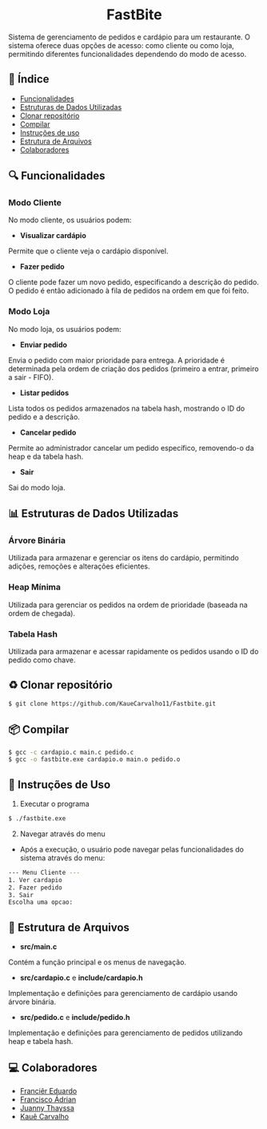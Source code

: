 <h1 align="center">FastBite</h1>    
Sistema de gerenciamento de pedidos e cardápio para um restaurante. O sistema oferece duas opções de acesso: como cliente ou como loja, permitindo diferentes funcionalidades dependendo do modo de acesso.

##  📖 Índice  
- [Funcionalidades](#🔍-funcionalidades)    
- [Estruturas de Dados Utilizadas](#📊-estruturas-de-dados-utilizadas)   
- [Clonar repositório](#♻-clonar-repositório)  
- [Compilar](#📦-compilar)  
- [Instruções de uso](#📝-instruções-de-uso)  
- [Estrutura de Arquivos](#📁-estrutura-de-arquivos) 
- [Colaboradores](#💻-colaboradores) 

## 🔍 Funcionalidades

### Modo Cliente
No modo cliente, os usuários podem:

* **Visualizar cardápio**

Permite que o cliente veja o cardápio disponível.

* **Fazer pedido**

O cliente pode fazer um novo pedido, especificando a descrição do pedido. O pedido é então adicionado à fila de pedidos na ordem em que foi feito.

### Modo Loja
No modo loja, os usuários podem:

* **Enviar pedido**

Envia o pedido com maior prioridade para entrega. A prioridade é determinada pela ordem de criação dos pedidos (primeiro a entrar, primeiro a sair - FIFO).


* **Listar pedidos**

Lista todos os pedidos armazenados na tabela hash, mostrando o ID do pedido e a descrição.


* **Cancelar pedido**

Permite ao administrador cancelar um pedido específico, removendo-o da heap e da tabela hash.

* **Sair**

Sai do modo loja.

##  📊 Estruturas de Dados Utilizadas

### Árvore Binária
Utilizada para armazenar e gerenciar os itens do cardápio, permitindo adições, remoções e alterações eficientes.

### Heap Mínima
Utilizada para gerenciar os pedidos na ordem de prioridade (baseada na ordem de chegada).

### Tabela Hash
Utilizada para armazenar e acessar rapidamente os pedidos usando o ID do pedido como chave.

## ♻ Clonar repositório
```Bash 
$ git clone https://github.com/KaueCarvalho11/Fastbite.git
```

## 📦 Compilar
```Bash
$ gcc -c cardapio.c main.c pedido.c
$ gcc -o fastbite.exe cardapio.o main.o pedido.o
```

## 📝 Instruções de Uso 
1. Executar o programa
```bash
$ ./fastbite.exe
```
2. Navegar através do menu
 - Após a execução, o usuário pode navegar pelas funcionalidades do sistema através do menu:
```bash
--- Menu Cliente ---
1. Ver cardapio
2. Fazer pedido
3. Sair
Escolha uma opcao:
```
## 📁 Estrutura de Arquivos

* **src/main.c**

Contém a função principal e os menus de navegação.

* **src/cardapio.c** e **include/cardapio.h**

Implementação e definições para gerenciamento de cardápio usando árvore binária.

* **src/pedido.c** e **include/pedido.h**

 Implementação e definições para gerenciamento de pedidos utilizando heap e tabela hash.


 ## 💻 Colaboradores
- [Franciêr Eduardo](https://github.com/FrancierLuz)
- [Francisco Ádrian](https://github.com/adrianviniciuscs)
- [Juanny Thayssa](https://github.com/Thayssz)
- [Kauê Carvalho](https://github.com/KaueCarvalho11)
